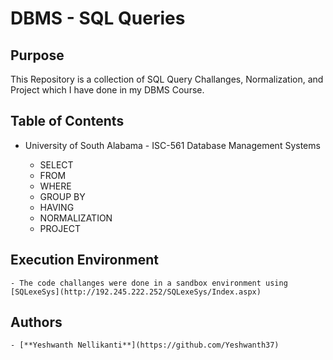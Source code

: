 # DBMS - SQL Queries

## Purpose

This Repository is a collection of SQL Query Challanges, Normalization, and Project which I have done in my DBMS Course.

## Table of Contents

- University of South Alabama - ISC-561 Database Management Systems

    - SELECT
    - FROM 
    - WHERE
    - GROUP BY 
    - HAVING
    - NORMALIZATION 
    - PROJECT

## Execution Environment 
 
    - The code challanges were done in a sandbox environment using [SQLexeSys](http://192.245.222.252/SQLexeSys/Index.aspx)

## Authors 

    - [**Yeshwanth Nellikanti**](https://github.com/Yeshwanth37)
